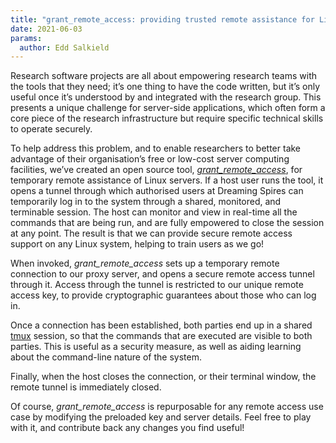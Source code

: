 ```yaml
---
title: "grant_remote_access: providing trusted remote assistance for Linux servers"
date: 2021-06-03
params:
  author: Edd Salkield
---
```


Research software projects are all about empowering research teams with the tools that they need; it’s one thing to have the code written, but it’s only useful once it’s understood by and integrated with the research group.
This presents a unique challenge for server-side applications, which often form a core piece of the research infrastructure but require specific technical skills to operate securely.

<script id="asciicast-2GwGhmjWMhLYCOJm4xXk3ifmn" src="https://asciinema.org/a/2GwGhmjWMhLYCOJm4xXk3ifmn.js" async></script>

To help address this problem, and to enable researchers to better take advantage of their organisation’s free or low-cost server computing facilities, we’ve created an open source tool, [_grant\_remote\_access_](https://gist.github.com/eddsalkield/fbbf892dff417cffb4aaac4b91062997), for temporary remote assistance of Linux servers.
If a host user runs the tool, it opens a tunnel through which authorised users at Dreaming Spires can temporarily log in to the system through a shared, monitored, and terminable session.
The host can monitor and view in real-time all the commands that are being run, and are fully empowered to close the session at any point.
The result is that we can provide secure remote access support on any Linux system, helping to train users as we go!

When invoked, _grant\_remote\_access_ sets up a temporary remote connection to our proxy server, and opens a secure remote access tunnel through it.
Access through the tunnel is restricted to our unique remote access key, to provide cryptographic guarantees about those who can log in.

Once a connection has been established, both parties end up in a shared [tmux](https://github.com/tmux/tmux) session, so that the commands that are executed are visible to both parties.
This is useful as a security measure, as well as aiding learning about the command-line nature of the system.

Finally, when the host closes the connection, or their terminal window, the remote tunnel is immediately closed.

Of course, _grant\_remote\_access_ is repurposable for any remote access use case by modifying the preloaded key and server details.
Feel free to play with it, and contribute back any changes you find useful!
